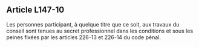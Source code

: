 ## Article L147-10

Les personnes participant, à quelque titre que ce soit, aux travaux du conseil sont tenues au secret
professionnel dans les conditions et sous les peines fixées par les articles 226-13 et 226-14 du code pénal.

